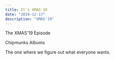 ```yaml
---
title: It's XMAS'19
date: "2019-12-17"
description: "XMAS'19"
---
```


The XMAS'19 Episode

Chipmunks Albums

The one where we figure out what everyone wants.

